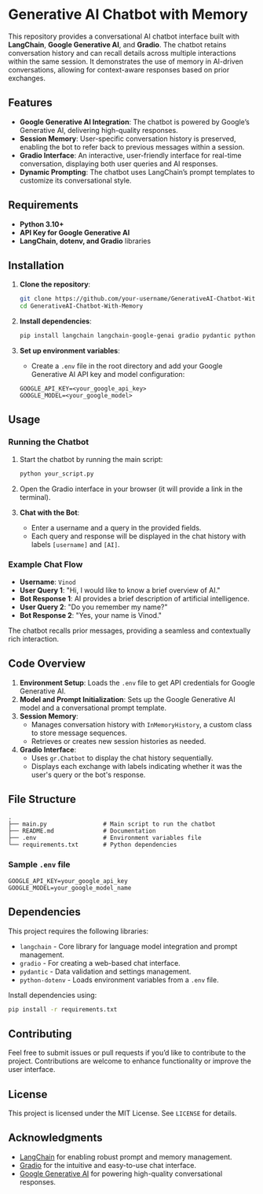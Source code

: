 # Generative AI Chatbot with Memory

This repository provides a conversational AI chatbot interface built with **LangChain**, **Google Generative AI**, and **Gradio**. The chatbot retains conversation history and can recall details across multiple interactions within the same session. It demonstrates the use of memory in AI-driven conversations, allowing for context-aware responses based on prior exchanges.

## Features

- **Google Generative AI Integration**: The chatbot is powered by Google’s Generative AI, delivering high-quality responses.
- **Session Memory**: User-specific conversation history is preserved, enabling the bot to refer back to previous messages within a session.
- **Gradio Interface**: An interactive, user-friendly interface for real-time conversation, displaying both user queries and AI responses.
- **Dynamic Prompting**: The chatbot uses LangChain’s prompt templates to customize its conversational style.

## Requirements

- **Python 3.10+**
- **API Key for Google Generative AI**
- **LangChain, dotenv, and Gradio** libraries

## Installation

1. **Clone the repository**:
   ```bash
   git clone https://github.com/your-username/GenerativeAI-Chatbot-With-Memory.git
   cd GenerativeAI-Chatbot-With-Memory
   ```

2. **Install dependencies**:
   ```bash
   pip install langchain langchain-google-genai gradio pydantic python-dotenv
   ```

3. **Set up environment variables**:
   - Create a `.env` file in the root directory and add your Google Generative AI API key and model configuration:

   ```plaintext
   GOOGLE_API_KEY=<your_google_api_key>
   GOOGLE_MODEL=<your_google_model>
   ```

## Usage

### Running the Chatbot

1. Start the chatbot by running the main script:

   ```bash
   python your_script.py
   ```

2. Open the Gradio interface in your browser (it will provide a link in the terminal).

3. **Chat with the Bot**:
   - Enter a username and a query in the provided fields.
   - Each query and response will be displayed in the chat history with labels `[username]` and `[AI]`.

### Example Chat Flow

- **Username**: `Vinod`
- **User Query 1**: "Hi, I would like to know a brief overview of AI."
- **Bot Response 1**: AI provides a brief description of artificial intelligence.
- **User Query 2**: "Do you remember my name?"
- **Bot Response 2**: "Yes, your name is Vinod."

The chatbot recalls prior messages, providing a seamless and contextually rich interaction.

## Code Overview

1. **Environment Setup**: Loads the `.env` file to get API credentials for Google Generative AI.
2. **Model and Prompt Initialization**: Sets up the Google Generative AI model and a conversational prompt template.
3. **Session Memory**: 
   - Manages conversation history with `InMemoryHistory`, a custom class to store message sequences.
   - Retrieves or creates new session histories as needed.
4. **Gradio Interface**:
   - Uses `gr.Chatbot` to display the chat history sequentially.
   - Displays each exchange with labels indicating whether it was the user's query or the bot's response.

## File Structure

```plaintext
.
├── main.py                # Main script to run the chatbot
├── README.md              # Documentation
├── .env                   # Environment variables file
└── requirements.txt       # Python dependencies
```

### Sample `.env` file

```plaintext
GOOGLE_API_KEY=your_google_api_key
GOOGLE_MODEL=your_google_model_name
```

## Dependencies

This project requires the following libraries:
- `langchain` - Core library for language model integration and prompt management.
- `gradio` - For creating a web-based chat interface.
- `pydantic` - Data validation and settings management.
- `python-dotenv` - Loads environment variables from a `.env` file.

Install dependencies using:
```bash
pip install -r requirements.txt
```

## Contributing

Feel free to submit issues or pull requests if you’d like to contribute to the project. Contributions are welcome to enhance functionality or improve the user interface.

## License

This project is licensed under the MIT License. See `LICENSE` for details.

## Acknowledgments

- [LangChain](https://github.com/hwchase17/langchain) for enabling robust prompt and memory management.
- [Gradio](https://github.com/gradio-app/gradio) for the intuitive and easy-to-use chat interface.
- [Google Generative AI](https://cloud.google.com/generative-ai) for powering high-quality conversational responses.
